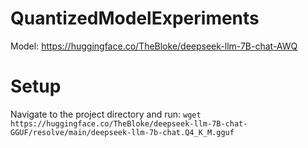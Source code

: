 # QuantizedModelExperiments


Model: https://huggingface.co/TheBloke/deepseek-llm-7B-chat-AWQ


# Setup
Navigate to the project directory and run:
`wget https://huggingface.co/TheBloke/deepseek-llm-7B-chat-GGUF/resolve/main/deepseek-llm-7b-chat.Q4_K_M.gguf`